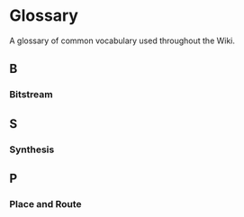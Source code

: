 # Glossary
A glossary of common vocabulary used throughout the Wiki.

## B

### Bitstream

## S

### Synthesis

## P

### Place and Route
